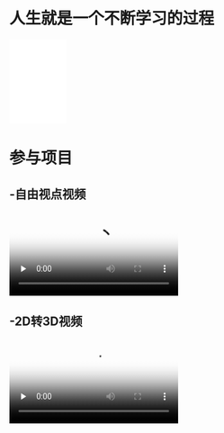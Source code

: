 # 人生就是一个不断学习的过程

<iframe 
    src="demo/demo2.mp4" 
    scrolling="no" 
    style="width:20%;height:auto;"
    frameborder=0 
    allowfullscreen="true"> 
</iframe>

# 参与项目
## -自由视点视频

<video id="video" controls="" preload="none" poster="6dof">
      <source id="mp4" src="demo/demo2.mp4" type="video/mp4">
</video>

## -2D转3D视频

<video id="video1" controls="" preload="none" poster="3d">
      <source id="mp41" src="demo/demo1_1.mp4" type="video/mp4">
</video>
